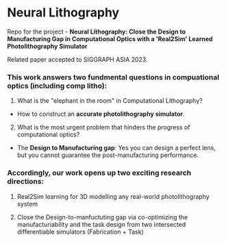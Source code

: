 # Neural Lithography

Repo for the project - **Neural Lithography: Close the Design to Manufacturing Gap in Computational Optics with a 'Real2Sim' Learned Photolithography Simulator**

Related paper accepted to SIGGRAPH ASIA 2023.


### This work answers two fundmental questions in compuational optics (including comp litho):
1. What is the "elephant in the room" in Computational Lithography?
  - How to construct an **accurate photolithography simulator**.
2. What is the most urgent problem that hinders the progress of computational optics?
  - The **Design to Manufacturing gap**: Yes you can design a perfect lens, but you cannot guarantee the post-manufacturing performance. 


### Accordingly, our work opens up two exciting research directions:

1. Real2Sim learning for 3D modelling any real-world photolithography system

2. Close the Design-to-manfuctuting gap via co-optimizing the manufacturiability and the task design from two intersected differentiable simulators (Fabrication + Task)